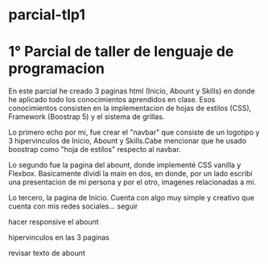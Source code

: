 # parcial-tlp1

# 1° Parcial de taller de lenguaje de programacion

  En este parcial he creado 3 paginas html (Inicio, Abount y Skills) en donde he aplicado todo los conocimientos aprendidos en clase. Esos conocimientos consisten en la
 implementacion de hojas de estilos (CSS), Framework (Boostrap 5) y el sistema de grillas.
 
 Lo primero echo por mi, fue crear el "navbar" que consiste de un logotipo y 3 hipervinculos de Inicio, Abount y Skills.Cabe mencionar que he usado boostrap como "hoja de
 estilos" respecto al navbar. 
 
 Lo segundo fue la pagina del abount, donde implementé CSS vanilla y Flexbox. Basicamente dividí la main en dos, en donde, por un lado escribí una presentacion de mi persona
 y por el otro, imagenes relacionadas a mi.
 
 Lo tercero, la pagina de Inicio. Cuenta con algo muy simple y creativo que cuenta con mis redes sociales... seguir
 
 
 hacer responsive el abount
 
 hipervinculos en las 3 paginas 
 
 revisar texto de abount
 
 
 
